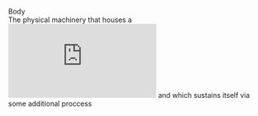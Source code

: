 Body  
  The physical machinery that houses a ![Mind](https://github.com/Az-Net/Az-Net/blob/main/Definitions/Mind.md) and which sustains itself via some additional proccess
